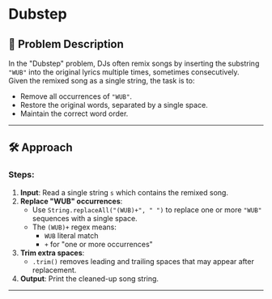 # Dubstep

## 📌 Problem Description
In the "Dubstep" problem, DJs often remix songs by inserting the substring `"WUB"` into the original lyrics multiple times, sometimes consecutively.  
Given the remixed song as a single string, the task is to:
- Remove all occurrences of `"WUB"`.
- Restore the original words, separated by a single space.
- Maintain the correct word order.

---

## 🛠️ Approach

### Steps:
1. **Input**: Read a single string `s` which contains the remixed song.
2. **Replace "WUB" occurrences**:
   - Use `String.replaceAll("(WUB)+", " ")` to replace one or more `"WUB"` sequences with a single space.
   - The `(WUB)+` regex means:
     - `WUB` literal match
     - `+` for "one or more occurrences"
3. **Trim extra spaces**:
   - `.trim()` removes leading and trailing spaces that may appear after replacement.
4. **Output**: Print the cleaned-up song string.

---
